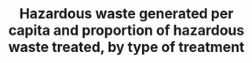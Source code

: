 ---
data_non_statistical: true
goal_meta_link: http://unstats.un.org/sdgs/files/metadata-compilation/Metadata-Goal-12.pdf
goal_meta_link_page: 7
graph: null
graph_status_notes: Assigned
graph_title: Hazardous waste generated per capita and proportion of hazardous waste
  treated, by type of treatment
graph_type: null
graph_type_description: Pending global metadata
has_metadata: false
indicator: 12.4.2
indicator_name: Hazardous waste generated per capita and proportion of hazardous waste
  treated, by type of treatment
indicator_sort_order: 12.04.02
indicator_variable: null
layout: indicator
permalink: /12-4-2/
published: true
reporting_status: notstarted
sdg_goal: 12
source_active_1: true
source_notes_1: null
source_title_1: null
target: By 2020, achieve the environmentally sound management of chemicals and all
  wastes throughout their life cycle, in accordance with agreed international frameworks,
  and significantly reduce their release to air, water and soil in order to minimize
  their adverse impacts on human health and the environment.
target_id: '12.4'
title: Hazardous waste generated per capita and proportion of hazardous waste treated,
  by type of treatment
un_custodial_agency: 'UNSD, UNEP (Partnering Agencies: OECD, Eurostat)'
un_designated_tier: '3'
variable_description: null
variable_notes: null
---